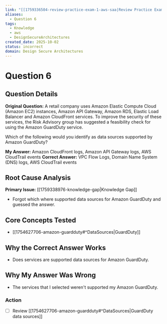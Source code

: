 ```yaml
---
link: "[[1759336504-review-practice-exam-1-aws-saa|Review Practice Exam 1 AWS SAA]]"
aliases:
  - Question 6
tags:
  - Knowledge
  - aws
  - DesignSecureArchitectures
created_date: 2025-10-02
status: incorrect
domain: Design Secure Architectures
---
```

# Question 6
## Question Details
**Original Question:**
A retail company uses Amazon Elastic Compute Cloud (Amazon EC2) instances, Amazon API Gateway, Amazon RDS, Elastic Load Balancer and Amazon CloudFront services. To improve the security of these services, the Risk Advisory group has suggested a feasibility check for using the Amazon GuardDuty service.

Which of the following would you identify as data sources supported by Amazon GuardDuty?

**My Answer:** Amazon CloudFront logs, Amazon API Gateway logs, AWS CloudTrail events
**Correct Answer:** VPC Flow Logs, Domain Name System (DNS) logs, AWS CloudTrail events
## Root Cause Analysis
**Primary Issue:** [[1759338976-knowledge-gap|Knowledge Gap]]
- Forgot which where supported data sources for Amazon GuardDuty and guessed the answer.

## Core Concepts Tested
- [[1754627706-amazon-guardduty#^DataSources|GuardDuty]]

## Why the Correct Answer Works
- Does services are supported data sources for Amazon GuardDuty.
## Why My Answer Was Wrong
- The services that I selected weren't supported my Amazon GuardDuty.

### Action
- [ ] Review [[1754627706-amazon-guardduty#^DataSources|GuardDuty data sources]]


